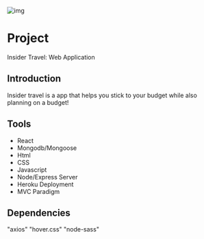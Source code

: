 ![img](banner.png)

# Project

Insider Travel: Web Application 


## Introduction

Insider travel is a app that helps you stick to your budget while also planning on a budget!

## Tools

* React
* Mongodb/Mongoose
* Html
* CSS
* Javascript
* Node/Express Server
* Heroku Deployment
* MVC Paradigm

## Dependencies 
"axios" "hover.css" "node-sass" 






